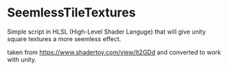 # SeemlessTileTextures

Simple script in HLSL (High-Level Shader Languge) that will give unity square textures a more seemless effect.

taken from https://www.shadertoy.com/view/lt2GDd and converted to work with unity.
